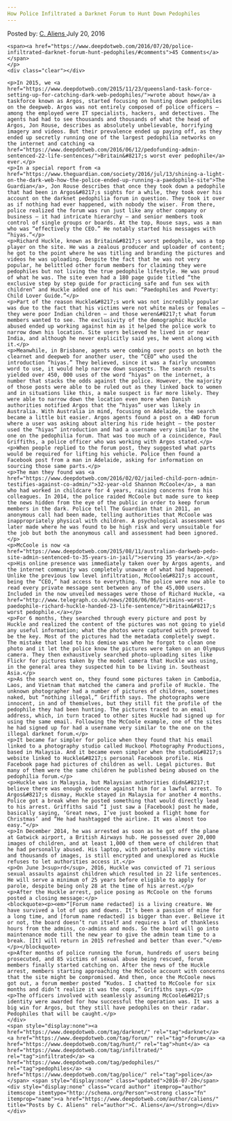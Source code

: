 ```yaml
---
How Police Infiltrated a Darknet Forum to Hunt Down Pedophiles
---
```

<article class="post-listing post-14852 post type-post status-publish format-standard has-post-thumbnail hentry  tag-darknet tag-forum tag-hunt tag-infiltrated tag-pedophiles tag-police">
    <div class="post-inner">
        <span>Posted by: <a href="https://www.deepdotweb.com/author/caliens/" title="">C. Aliens </a></span>
    <span>July 20, 2016</span>
    
    <span><a href="https://www.deepdotweb.com/2016/07/20/police-infiltrated-darknet-forum-hunt-pedophiles/#comments">45 Comments</a></span>
    </p>
    <div class="clear"></div>
    
    <p>In 2015, we <a href="https://www.deepdotweb.com/2015/11/23/queensland-task-force-setting-up-for-catching-dark-web-pedophiles/">wrote about how</a> a taskforce known as Argos, started focusing on hunting down pedophiles on the deepweb. Argos was not entirely composed of police officers – among the employed were IT specialists, hackers, and detectives. The agents had had to see thousands and thousands of what the head of Argos, Jon Rouse, describes as absolutely unbelievable, horrifying imagery and videos. But their prevalence ended up paying off, as they ended up secretly running one of the largest pedophilia networks on the internet and catching <a href="https://www.deepdotweb.com/2016/06/12/pedofunding-admin-sentenced-22-life-sentences/">Britain&#8217;s worst ever pedophile</a> ever.</p>
    <p>In a special report from <a href="https://www.theguardian.com/society/2016/jul/13/shining-a-light-on-the-dark-web-how-the-police-ended-up-running-a-paedophile-site">The Guardian</a>, Jon Rouse describes that once they took down a pedophile that had been in Argos&#8217;s sights for a while, they took over his account on the darknet pedophilia forum in question. They took it over as if nothing had ever happened, with nobody the wiser. From there, police realized the forum was run just like any other company or business – it had intricate hierarchy – and senior members took control of single groups or boards. At the top, Rouse says, was a man who was “effectively the CEO.” He notably started his messages with “hiyas.”</p>
    <p>Richard Huckle, known as Britain&#8217;s worst pedophile, was a top player on the site. He was a zealous producer and uploader of content; he got to the point where he was titling and branding the pictures and videos he was uploading. Despite the fact that he was not very popular, he belittled other forum members for claiming they were pedophiles but not living the true pedophile lifestyle. He was proud of what he was. The site even had a 180 page guide titled “the exclusive step by step guide for practicing safe and fun sex with children” and Huckle added one of his own: “Paedophiles and Poverty: Child Lover Guide.”</p>
    <p>Part of the reason Huckle&#8217;s work was not incredibly popular was due to the fact that his victims were not white males or females – they were poor Indian children – and those weren&#8217;t what forum members wanted to see. The exclusivity of the demographic Huckle abused ended up working against him as it helped the police work to narrow down his location. Site users believed he lived in or near India, and although he never explicitly said yes, he went along with it.</p>
    <p>Meanwhile, in Brisbane, agents were combing over posts on both the clearnet and deepweb for another user, the “CEO” who used the introduction “hiyas.” They believed, since it was a fairly uncommon word to use, it would help narrow down suspects. The search results yielded over 450, 000 uses of the word “hiyas” on the internet, a number that stacks the odds against the police. However, the majority of those posts were able to be ruled out as they linked back to women and in situations like this, a male suspect is far more likely. They were able to narrow down the location even more when Danish authorities notified Argos that the “hiyas” user was likely in Australia. With Australia in mind, focusing on Adelaide, the search became a little bit easier. Argos agents found a post on a 4WD forum where a user was asking about altering his ride height – the poster used the “hiyas” introduction and had a username very similar to the one on the pedophilia forum. That was too much of a coincidence, Paul Griffiths, a police officer who was working with Argos stated.</p>
    <p>When people replied to the forum post, they suggested what parts would be required for lifting his vehicle. Police then found a Facebook post from a man in Adelaide, asking for information on sourcing those same parts.</p>
    <p>The man they found was <a href="https://www.deepdotweb.com/2016/02/02/jailed-child-porn-admin-testifies-against-co-admin/">32-year-old Shannon McCoole</a>, a man who had worked in childcare for 4 years, raising concerns from his colleagues. In 2014, the police raided McCoole but made sure to keep the news hidden from the eye of the public in order to keep forum members in the dark. Police tell The Guardian that in 2011, an anonymous call had been made, telling authorities that McCoole was inappropriately physical with children. A psychological assessment was later made where he was found to be high risk and very unsuitable for the job but both the anonymous call and assessment had been ignored.</p>
    <p>McCoole is now <a href="https://www.deepdotweb.com/2015/08/11/australian-darkweb-pedo-site-admin-sentenced-to-35-years-in-jail/">serving 35 years</a>.</p>
    <p>His online presence was immediately taken over by Argos agents, and the internet community was completely unaware of what had happened. Unlike the previous low level infiltration, McCoole&#8217;s account, being the “CEO,” had access to everything. The police were now able to read every private message sent between any of the 45,000 users. Included in the now unveiled messages were those of Richard Huckle, <a href="http://www.telegraph.co.uk/news/2016/06/06/britains-worst-paedophile-richard-huckle-handed-23-life-sentence/">Britain&#8217;s worst pedophile.</a></p>
    <p>For 6 months, they searched through every picture and post by Huckle and realized the content of the pictures was not going to yield any useful information; what the photos were captured with proved to be the key. Most of the pictures had the metadata completely swept. The mistake that lead to his demise was when he forgot to clean one photo and it let the police know the pictures were taken on an Olympus camera. They then exhaustively searched photo-uploading sites like Flickr for pictures taken by the model camera that Huckle was using, in the general area they suspected him to be living in. Southeast Asia.</p>
    <p>As the search went on, they found some pictures taken in Cambodia, Laos, and Vietnam that matched the camera and profile of Huckle. The unknown photographer had a number of pictures of children, sometimes naked, but “nothing illegal,” Griffith says. The photographs were innocent, in and of themselves, but they still fit the profile of the pedophile they had been hunting. The pictures traced to an email address, which, in turn traced to other sites Huckle had signed up for using the same email. Following the McCoole example, one of the sites he had signed up for had a username very similar to the one on the illegal darknet forum.</p>
    <p>It became far simpler for police when they found that his email linked to a photography studio called Huckool Photography Productions, based in Malaysia. And it became even simpler when the studio&#8217;s website linked to Huckle&#8217;s personal Facebook profile. His  Facebook page had pictures of children as well. Legal pictures. But many of them were the same children he published being abused on the pedophilia forum.</p>
    <p>Huckle was in Malaysia, but Malaysian authorities didn&#8217;t believe there was enough evidence against him for a lawful arrest. To Argos&#8217;s dismay, Huckle stayed in Malaysia for another 4 months. Police got a break when he posted something that would directly lead to his arrest. Griffiths said “I just saw a [Facebook] post he made, basically saying, ‘Great news, I’ve just booked a flight home for Christmas’ and “He had hashtagged the airline. It was almost too easy.”</p>
    <p>In December 2014, he was arrested as soon as he got off the plane at Gatwick airport, a British Airways hub. He possessed over 20,000 images of children, and at least 1,000 of them were of children that he had personally abused. His laptop, with potentially more victims and thousands of images, is still encrypted and unexplored as Huckle refuses to let authorities access it.</p>
    <p>On June 3<sup>rd</sup>, 2016, Huckle was convicted of 71 serious sexual assaults against children which resulted in 22 life sentences. He will serve a minimum of 25 years before eligible to apply for parole, despite being only 28 at the time of his arrest.</p>
    <p>After the Huckle arrest, police posing as McCoole on the forums posted a closing message:</p>
    <blockquote><p><em>“[Forum name redacted] is a living creature. We have survived a lot of ups and downs. It’s been a passion of mine for a long time, and [forum name redacted] is bigger than ever. Believe it or not, the board doesn’t run itself and requires a lot of thankless hours from the admins, co-admins and mods. So the board will go into maintenance mode till the new year to give the admin team time to a break. [It] will return in 2015 refreshed and better than ever.”</em></p></blockquote>
    <p>After months of police running the forum, hundreds of users being prosecuted, and 85 victims of sexual abuse being rescued, forum members finally started catching on. After the news of the Huckle arrest, members starting approaching the McCoole account with concerns that the site might be compromised. And then, once the McCoole news got out, a forum member posted “Kudos. I chatted to McCoole for six months and didn’t realize it was the cops,” Griffiths says.</p>
    <p>The officers involved with seamlessly assuming McCoole&#8217;s identity were awarded for how successful the operation was. It was a big win for Argos, but they still have pedophiles on their radar. Pedophiles that will be caught.</p>
    </div>
    <span style="display:none"><a href="https://www.deepdotweb.com/tag/darknet/" rel="tag">darknet</a> <a href="https://www.deepdotweb.com/tag/forum/" rel="tag">forum</a> <a href="https://www.deepdotweb.com/tag/hunt/" rel="tag">hunt</a> <a href="https://www.deepdotweb.com/tag/infiltrated/" rel="tag">infiltrated</a> <a href="https://www.deepdotweb.com/tag/pedophiles/" rel="tag">pedophiles</a> <a href="https://www.deepdotweb.com/tag/police/" rel="tag">police</a></span> <span style="display:none" class="updated">2016-07-20</span>
    <div style="display:none" class="vcard author" itemprop="author" itemscope itemtype="http://schema.org/Person"><strong class="fn" itemprop="name"><a href="https://www.deepdotweb.com/author/caliens/" title="Posts by C. Aliens" rel="author">C. Aliens</a></strong></div>
    </div>
</article>

